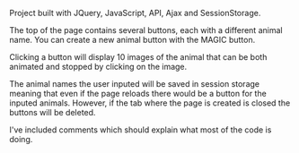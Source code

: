 Project built with JQuery, JavaScript, API, Ajax and SessionStorage.

The top of the page contains several buttons, each with a different animal name. You can create a new animal button with the MAGIC button.

Clicking a button will display 10 images of the animal that can be both animated and stopped by clicking on the image.

The animal names the user inputed will be saved in session storage meaning that even if the page reloads there would be a button for the inputed animals. However, if the tab where the page is created is closed the buttons will be deleted.

I've included comments which should explain what most of the code is doing.
